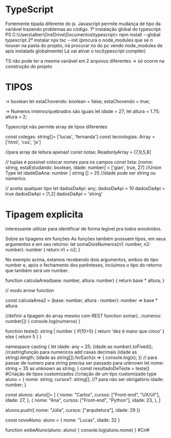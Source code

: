 # TypeScript
  Fortemente tipada diferente do js. Javascript permite mudança de tipo da variável trazendo problemas ao código. 
  1º instalação global do typescript: PS C:\Users\alber\OneDrive\Documentos\typescript> npm install --global typescript
  2º instalar npx tsc --init (procura o node_modules que se n houver na pasta do projeto, irá procurar no do pc vendo node_modules de apis instalads globalmente)
  Lá vai ativar o tsc(typescript compiler)

  TS não pode ter a mesma variável em 2 arquivos diferentes
  -> só ocorre na construção do projeto
# TIPOS
-> boolean
  let estaChovendo: boolean = false;
  estaChovendo = true;

-> Numeros inteiros/quebrados são iguais
let idade = 27;
let altura = 1.75;
altura = 2;

Typescript não permite array de tipos diferentes 

const colegas: string[]= ['lucas', 'fernanda']
const tecnologias: Array<string> = ['html', 'css', 'js']

//para array de leitura apenas!
const notas: ReadonlyArray<number> = [7,9,5,8]

// tuplas é possível colocar nomes para os campos
const lista: [nome: string, estaEstudando: boolean, idade: number] = ['gian', true, 27]
//Union Type
let idadeDaAna: number | string [] = 25 //idade pode ser string ou númerico.

// aceita qualquer tipo
let dadosDaApi: any;
dadosDaApi = 10
dadosDaApi = true
dadosDaApi = [1,2]
dadosDaApi = 'string'


# Tipagem explicita
  interessante utilizar para identificar de forma legível pra todos envolvidos.

  Sobre as tipagens em funções As funções também possuem tipos, em seus argumentos e em seu retorno: 
  let somaDoisNumeros(n1: number, n2: number): number { return n1 + n2; } 
  
  No exemplo acima, estamos recebendo dois argumentos, ambos do tipo number e, após o fechamento dos parênteses, incluímos o tipo do retorno que também será um number.

  function calculaArea(base: number, altura: number) {
    return base * altura;
}

// modo arrow function

const calculaArea2 = (base: number, altura : number): number => base * altura

//definir a tipagem do array mesmo com REST
function somar(...numeros: number[]) {
    console.log(numeros)
}

function teste(): string | number {
    if(10>5) {
        return 'dez é maior que cinco'
    } else {
        return 5
    }
}

namespace casting {
    let idade: any = 25;
    (idade as number).toFixed(); //castingfunção para numericos add casas decimais
    (idade as string).length;
    (idade as string[]).forEach(x => {
        console.log(x);
    })
    // para passar de numero para string precisa ser passado para unknown
    let nome: string = 35 as unknown as string;
}
const resultadoDeTeste = teste()
#Criação de tipos customizados
//criação de um tipo customizado
type aluno = {
    nome: string;
    cursos?: string[]; //? para não ser obrigatório
    idade: number;
}

const alunos: aluno[]= [
    {
        nome: "Carlos",
        cursos: ["Front-end", "UX/UI"],
        idade: 27,
    },
    {
        nome: "Ana",
        cursos: ["Front-end", "Python"],
        idade: 23,
    },
]

alunos.push({
    nome: "Júlia",
    cursos: ["arquitetura"],
    idade: 29
})

const novoAluno: aluno = {
    nome: "Lucas",
    idade: 32
}

function exibeAluno(aluno: aluno) {
    console.log(aluno.nome)
}
#Cri#

